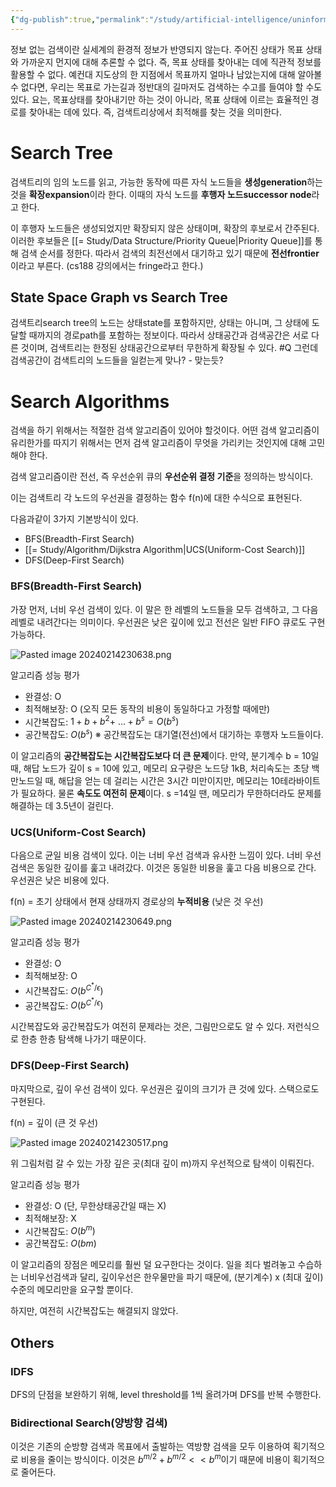 ```yaml
---
{"dg-publish":true,"permalink":"/study/artificial-intelligence/uninformed-search-strategies/","created":"2024-04-18T22:00:24.000+09:00","updated":"2025-01-14T15:33:44.000+09:00"}
---
```



정보 없는 검색이란 실세계의 환경적 정보가 반영되지 않는다. 주어진 상태가 목표 상태와 가까운지 먼지에 대해 추론할 수 없다. 즉, 목표 상태를 찾아내는 데에 직관적 정보를 활용할 수 없다. 예컨대 지도상의 한 지점에서 목표까지 얼마나 남았는지에 대해 알아볼 수 없다면, 우리는 목표로 가는길과 정반대의 길마저도 검색하는 수고를 들여야 할 수도 있다. 요는, 목표상태를 찾아내기만 하는 것이 아니라, 목표 상태에 이르는 효율적인 경로를 찾아내는 데에 있다.
즉, 검색트리상에서 최적해를 찾는 것을 의미한다.

# Search Tree
검색트리의 임의 노드를 읽고, 가능한 동작에 따른 자식 노드들을 **생성generation**하는 것을 **확장expansion**이라 한다. 이때의 자식 노드를 **후행자 노드successor node**라고 한다.

이 후행자 노드들은 생성되었지만 확장되지 않은 상태이며, 확장의 후보로서 간주된다. 이러한 후보들은 [[= Study/Data Structure/Priority Queue\|Priority Queue]]를 통해 검색 순서를 정한다. 따라서 검색의 최전선에서 대기하고 있기 때문에 **전선frontier**이라고 부른다. (cs188 강의에서는 fringe라고 한다.)
## State Space Graph vs Search Tree
검색트리search tree의 노드는 상태state를 포함하지만, 상태는 아니며, 그 상태에 도달할 때까지의 경로path를 포함하는 정보이다. 따라서 상태공간과 검색공간은 서로 다른 것이며, 검색트리는 한정된 상태공간으로부터 무한하게 확장될 수 있다. #Q 그런데 검색공간이 검색트리의 노드들을 일컫는게 맞나? - 맞는듯?
# Search Algorithms
검색을 하기 위해서는 적절한 검색 알고리즘이 있어야 할것이다. 어떤 검색 알고리즘이 유리한가를 따지기 위해서는 먼저 검색 알고리즘이 무엇을 가리키는 것인지에 대해 고민해야 한다.

검색 알고리즘이란 전선, 즉 우선순위 큐의 **우선순위 결정 기준**을 정의하는 방식이다.

이는 검색트리 각 노드의 우선권을 결정하는 함수 f(n)에 대한 수식으로 표현된다.

다음과같이 3가지 기본방식이 있다.
- BFS(Breadth-First Search)
- [[= Study/Algorithm/Dijkstra Algorithm\|UCS(Uniform-Cost Search)]]
- DFS(Deep-First Search)

### BFS(Breadth-First Search)
가장 먼저, 너비 우선 검색이 있다.
이 말은 한 레벨의 노드들을 모두 검색하고, 그 다음 레벨로 내려간다는 의미이다.
우선권은 낮은 깊이에 있고 전선은 일반 FIFO 큐로도 구현가능하다.

![Pasted image 20240214230638.png](/img/user/z-Attached%20Files/Pasted%20image%2020240214230638.png)

알고리즘 성능 평가
- 완결성: O
- 최적해보장: O (오직 모든 동작의 비용이 동일하다고 가정할 때에만)
- 시간복잡도: $1 + b + b^2 +\ ... + b^s = O(b^s)$
- 공간복잡도: $O(b^s)$
※ 공간복잡도는 대기열(전선)에서 대기하는 후행자 노드들이다.

이 알고리즘의 **공간복잡도는 시간복잡도보다 더 큰 문제**이다.
만약, 분기계수 b = 10일 때, 해답 노드가 깊이 s = 10에 있고, 메모리 요구량은 노드당 1kB, 처리속도는 초당 백만노드일 때, 해답을 얻는 데 걸리는 시간은 3시간 미만이지만, 메모리는 10테라바이트가 필요하다. 물론 **속도도 여전히 문제**이다. s =14일 땐, 메모리가 무한하더라도 문제를 해결하는 데 3.5년이 걸린다.

### UCS(Uniform-Cost Search)
다음으로 균일 비용 검색이 있다.
이는 너비 우선 검색과 유사한 느낌이 있다. 너비 우선 검색은 동일한 깊이를 훑고 내려갔다. 이것은 동일한 비용을 훑고 다음 비용으로 간다.
우선권은 낮은 비용에 있다.

f(n) = 초기 상태에서 현재 상태까지 경로상의 **누적비용** (낮은 것 우선)

![Pasted image 20240214230649.png](/img/user/z-Attached%20Files/Pasted%20image%2020240214230649.png)

알고리즘 성능 평가
- 완결성: O
- 최적해보장: O
- 시간복잡도: $O(b^{C^*/\epsilon})$
- 공간복잡도: $O(b^{C^*/\epsilon})$

시간복잡도와 공간복잡도가 여전히 문제라는 것은, 그림만으로도 알 수 있다. 저런식으로 한층 한층 탐색해 나가기 때문이다.

### DFS(Deep-First Search)
마지막으로, 깊이 우선 검색이 있다.
우선권은 깊이의 크기가 큰 것에 있다. 스택으로도 구현된다.

f(n) = 깊이 (큰 것 우선)

![Pasted image 20240214230517.png](/img/user/z-Attached%20Files/Pasted%20image%2020240214230517.png)

위 그림처럼 갈 수 있는 가장 깊은 곳(최대 깊이 m)까지 우선적으로 탐색이 이뤄진다.

알고리즘 성능 평가
- 완결성: O (단, 무한상태공간일 때는 X)
- 최적해보장: X
- 시간복잡도: $O(b^m)$
- 공간복잡도: $O(bm)$

이 알고리즘의 장점은 메모리를 훨씬 덜 요구한다는 것이다. 일을 죄다 벌려놓고 수습하는 너비우선검색과 달리, 깊이우선은 한우물만을 파기 때문에, (분기계수) x (최대 깊이) 수준의 메모리만을 요구할 뿐이다.

하지만, 여전히 시간복잡도는 해결되지 않았다.

## Others

### IDFS
DFS의 단점을 보완하기 위해, level threshold를 1씩 올려가며 DFS를 반복 수행한다.

### Bidirectional Search(양방향 검색)
이것은 기존의 순방향 검색과 목표에서 출발하는 역방향 검색을 모두 이용하여 획기적으로 비용을 줄이는 방식이다.
이것은 $b^{m/2} + b^{m/2} << b^m$이기 때문에 비용이 획기적으로 줄어든다.